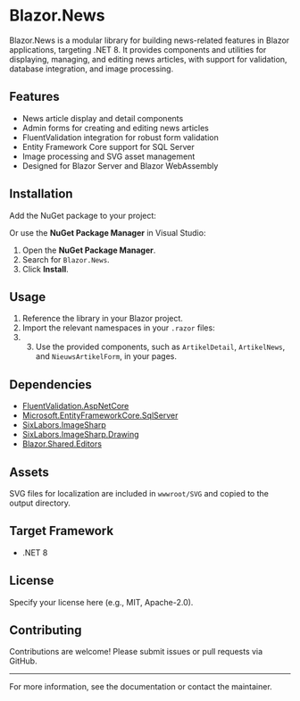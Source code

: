 # Blazor.News

Blazor.News is a modular library for building news-related features in Blazor applications, targeting .NET 8. It provides components and utilities for displaying, managing, and editing news articles, with support for validation, database integration, and image processing.

## Features

- News article display and detail components
- Admin forms for creating and editing news articles
- FluentValidation integration for robust form validation
- Entity Framework Core support for SQL Server
- Image processing and SVG asset management
- Designed for Blazor Server and Blazor WebAssembly

## Installation

Add the NuGet package to your project:


Or use the __NuGet Package Manager__ in Visual Studio:
1. Open the __NuGet Package Manager__.
2. Search for `Blazor.News`.
3. Click __Install__.

## Usage

1. Reference the library in your Blazor project.
2. Import the relevant namespaces in your `.razor` files:
2. 3. Use the provided components, such as `ArtikelDetail`, `ArtikelNews`, and `NieuwsArtikelForm`, in your pages.

## Dependencies

- [FluentValidation.AspNetCore](https://www.nuget.org/packages/FluentValidation.AspNetCore)
- [Microsoft.EntityFrameworkCore.SqlServer](https://www.nuget.org/packages/Microsoft.EntityFrameworkCore.SqlServer)
- [SixLabors.ImageSharp](https://www.nuget.org/packages/SixLabors.ImageSharp)
- [SixLabors.ImageSharp.Drawing](https://www.nuget.org/packages/SixLabors.ImageSharp.Drawing)
- [Blazor.Shared.Editors](../Blazor.Shared.Editors/README.md)

## Assets

SVG files for localization are included in `wwwroot/SVG` and copied to the output directory.

## Target Framework

- .NET 8

## License

Specify your license here (e.g., MIT, Apache-2.0).

## Contributing

Contributions are welcome! Please submit issues or pull requests via GitHub.

---

For more information, see the documentation or contact the maintainer.